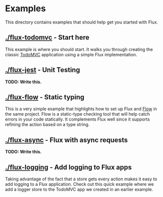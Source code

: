 # Examples

This directory contains examples that should help get you started with Flux.

## [./flux-todomvc](./flux-todomvc) - Start here

This example is where you should start. It walks you through creating the
classic [TodoMVC](http://todomvc.com/) application using a simple Flux
implementation.

## [./flux-jest](./flux-jest) - Unit Testing

**TODO: Write this.**

## [./flux-flow](./flux-flow) - Static typing

This is a very simple example that highlights how to set up Flux and
[Flow](https://flowtype.org/) in the same project. Flow is a static-type
checking tool that will help catch errors in your code statically. It
complements Flux well since it supports refining the action based on a
type string.

## [./flux-async](./flux-async) - Flux with async requests

**TODO: Write this.**

## [./flux-logging](./flux-logging) - Add logging to Flux apps

Taking advantage of the fact that a store gets every action makes it easy to
add logging to a Flux application. Check out this quick example where we add
a logger store to the TodoMVC app we created in an earlier example.
